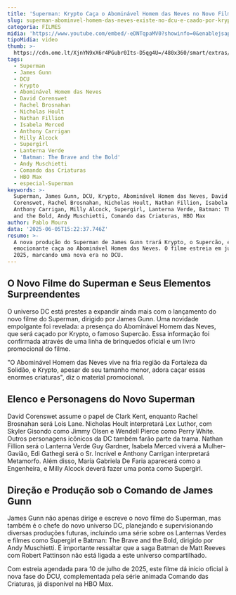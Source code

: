 ```yaml
---
title: 'Superman: Krypto Caça o Abominável Homem das Neves no Novo Filme do DCU'
slug: superman-abominvel-homem-das-neves-existe-no-dcu-e-caado-por-krypto
categoria: FILMES
midia: 'https://www.youtube.com/embed/-eDNTqpaMV0?showinfo=0&enablejsapi=1'
tipoMidia: video
thumb: >-
  https://cdn.ome.lt/XjnYN9xX6r4PGubr0Its-D5qg4U=/480x360/smart/extras/conteudos/omelete_THUMB_-_2025-06-05T120301.124.png
tags:
  - Superman
  - James Gunn
  - DCU
  - Krypto
  - Abominável Homem das Neves
  - David Corenswet
  - Rachel Brosnahan
  - Nicholas Hoult
  - Nathan Fillion
  - Isabela Merced
  - Anthony Carrigan
  - Milly Alcock
  - Supergirl
  - Lanterna Verde
  - 'Batman: The Brave and the Bold'
  - Andy Muschietti
  - Comando das Criaturas
  - HBO Max
  - especial-Superman
keywords: >-
  Superman, James Gunn, DCU, Krypto, Abominável Homem das Neves, David
  Corenswet, Rachel Brosnahan, Nicholas Hoult, Nathan Fillion, Isabela Merced,
  Anthony Carrigan, Milly Alcock, Supergirl, Lanterna Verde, Batman: The Brave
  and the Bold, Andy Muschietti, Comando das Criaturas, HBO Max
author: Pablo Moura
data: '2025-06-05T15:22:37.746Z'
resumo: >-
  A nova produção do Superman de James Gunn trará Krypto, o Supercão, em uma
  emocionante caça ao Abominável Homem das Neves. O filme estreia em julho de
  2025, marcando uma nova era no DCU.
---
```


## O Novo Filme do Superman e Seus Elementos Surpreendentes

<blockquote class="twitter-tweet"><a href="https://twitter.com/user/status/1929959714923667944"></a></blockquote>

O universo DC está prestes a expandir ainda mais com o lançamento do novo filme do Superman, dirigido por James Gunn. Uma novidade empolgante foi revelada: a presença do Abominável Homem das Neves, que será caçado por Krypto, o famoso Supercão. Essa informação foi confirmada através de uma linha de brinquedos oficial e um livro promocional do filme.

"O Abominável Homem das Neves vive na fria região da Fortaleza da Solidão, e Krypto, apesar de seu tamanho menor, adora caçar essas enormes criaturas", diz o material promocional.

## Elenco e Personagens do Novo Superman

David Corenswet assume o papel de Clark Kent, enquanto Rachel Brosnahan será Lois Lane. Nicholas Hoult interpretará Lex Luthor, com Skyler Gisondo como Jimmy Olsen e Wendell Pierce como Perry White. Outros personagens icônicos da DC também farão parte da trama. Nathan Fillion será o Lanterna Verde Guy Gardner, Isabela Merced viverá a Mulher-Gavião, Edi Gathegi será o Sr. Incrível e Anthony Carrigan interpretará Metamorfo. Além disso, María Gabriela De Faria aparecerá como a Engenheira, e Milly Alcock deverá fazer uma ponta como Supergirl.

## Direção e Produção sob o Comando de James Gunn

James Gunn não apenas dirige e escreve o novo filme do Superman, mas também é o chefe do novo universo DC, planejando e supervisionando diversas produções futuras, incluindo uma série sobre os Lanternas Verdes e filmes como Supergirl e Batman: The Brave and the Bold, dirigido por Andy Muschietti. É importante ressaltar que a saga Batman de Matt Reeves com Robert Pattinson não está ligada a este universo compartilhado.

Com estreia agendada para 10 de julho de 2025, este filme dá início oficial à nova fase do DCU, complementada pela série animada Comando das Criaturas, já disponível na HBO Max.
